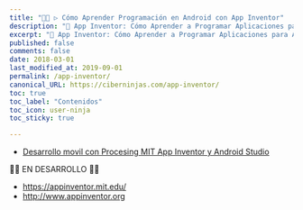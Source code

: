 ```yaml
---
title: "👨‍💻 ▷ Cómo Aprender Programación en Android con App Inventor"
description: "📱 App Inventor: Cómo Aprender a Programar Aplicaciones para Anndroid siendo un niño."
excerpt: "📱 App Inventor: Cómo Aprender a Programar Aplicaciones para Anndroid siendo un niño."
published: false
comments: false
date: 2018-03-01
last_modified_at: 2019-09-01
permalink: /app-inventor/
canonical_URL: https://ciberninjas.com/app-inventor/
toc: true
toc_label: "Contenidos"
toc_icon: user-ninja
toc_sticky: true

---
```


* [Desarrollo movil con Procesing MIT App Inventor y Android Studio](https://sites.google.com/site/podaycesped/desarrollo-movil-con-procesing-y-android-studio)


👷‍♂️ EN DESARROLLO 👷‍♂️
* https://appinventor.mit.edu/
* http://www.appinventor.org